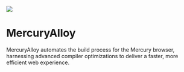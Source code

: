 ![](https://repository-images.githubusercontent.com/759300397/300440e1-d1ea-46df-92b2-bf99d4c9db05)

# MercuryAlloy
MercuryAlloy automates the build process for the Mercury browser, harnessing advanced compiler optimizations to deliver a faster, more efficient web experience.
